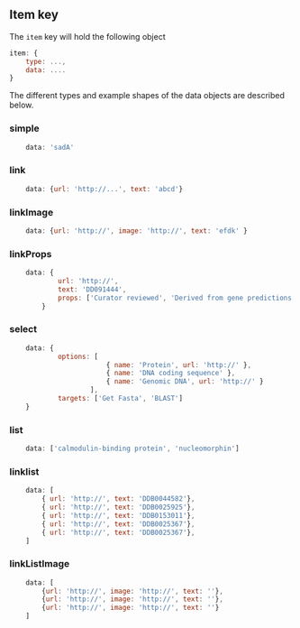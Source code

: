 ## Item key
The `item` key will hold the following object

```js
item: {
    type: ...,
    data: ....
}
```

The different types and example shapes of the data objects are described below.

### simple

```js
    data: 'sadA'
```

### link

```js
    data: {url: 'http://...', text: 'abcd'}
```

### linkImage
```js
    data: {url: 'http://', image: 'http://', text: 'efdk' }
```

### linkProps
```js
    data: {
            url: 'http://', 
            text: 'DD091444', 
            props: ['Curator reviewed', 'Derived from gene predictions']
        }
```

### select
```js
    data: {
            options: [
                        { name: 'Protein', url: 'http://' },
                        { name: 'DNA coding sequence' }, 
                        { name: 'Genomic DNA', url: 'http://' }
                    ],
            targets: ['Get Fasta', 'BLAST']
    }

```

### list
```js
    data: ['calmodulin-binding protein', 'nucleomorphin']
```

### linklist
```js
    data: [
        { url: 'http://', text: 'DDB0044582'},
        { url: 'http://', text: 'DDB0025925'},
        { url: 'http://', text: 'DDB0153011'},
        { url: 'http://', text: 'DDB0025367'},
        { url: 'http://', text: 'DDB0025367'},
    ]
```

### linkListImage
```js
    data: [
        {url: 'http://', image: 'http://', text: ''},
        {url: 'http://', image: 'http://', text: ''},
        {url: 'http://', image: 'http://', text: ''}
    ]
```

